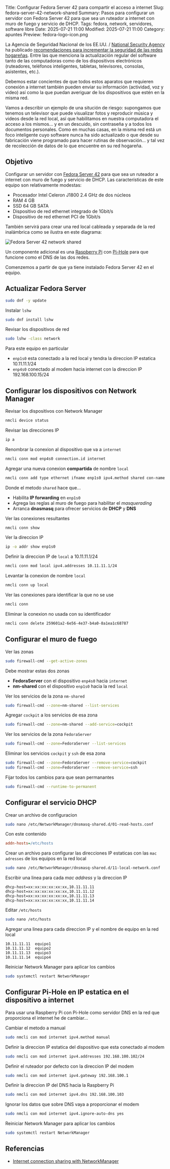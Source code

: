 Title: Configurar Fedora Server 42 para compartir el acceso a internet
Slug: fedora-server-42-network-shared
Summary: Pasos para configurar un servidor con Fedora Server 42 para que sea un ruteador a internet con muro de fuego y servicio de DHCP.
Tags: fedora, network, servidores, software libre
Date: 2025-07-21 11:00
Modified: 2025-07-21 11:00
Category: apuntes
Preview: fedora-logo-icon.png


La Agencia de Seguridad Nacional de los EE.UU. / [National Security Agency](https://www.nsa.gov/) ha publicado [recomendaciones para incrementar la seguridad de las redes hogareñas](https://media.defense.gov/2023/Feb/22/2003165170/-1/-1/0/CSI_BEST_PRACTICES_FOR_SECURING_YOUR_HOME_NETWORK.PDF). Entre las que menciona la actualización regular del software tanto de las computadoras como de los dispositivos electrónicos (ruteadores, teléfonos inteligentes, tabletas, televisores, consolas, asistentes, etc.).

Debemos estar concientes de que todos estos aparatos que requieren conexión a internet también pueden enviar su información (actividad, voz y video) así como la que puedan averiguar de los dispositivos que estén en la misma red.

Vamos a describir un ejemplo de una situción de riesgo: supongamos que tenemos un televisor que puede visualizar fotos y reproducir música y videos desde la red local, así que habilitamos en nuestra computadora el acceso a los mismos... y en un descuido, sin contraseña y a todos los documentos personales. Como en muchas casas, en la misma red está un foco inteligente cuyo software nunca ha sido actualizado o que desde su fabricación viene programado para hacer rutinas de observación... y tal vez de recolección de datos de lo que encuentre en su red hogareña.

## Objetivo

Configurar un servidor con [Fedora Server 42](https://fedoraproject.org/server/) para que sea un ruteador a internet con muro de fuego y servicio de DHCP. Las características de este equipo son relativamente modestas:

- Procesador Intel Celeron J1800 2.4 GHz de dos núcleos
- RAM 4 GB
- SSD 64 GB SATA
- Dispositivo de red ethernet integrado de 1Gbit/s
- Dispositivo de red ethernet PCI de 1Gbit/s

También servirá para crear una red local cableada y separada de la red inalámbrica como se ilustra en este diagrama:

<img class="img-fluid" src="fedora-server-42-network-shared.png" alt="Fedora Server 42 network shared">

Un componente adicional es una [Raspberry Pi](https://www.raspberrypi.com/) con [Pi-Hole](https://pi-hole.net/) para que funcione como el DNS de las dos redes.

Comenzemos a partir de que ya tiene instalado Fedora Server 42 en el equipo.

## Actualizar Fedora Server

```sh
sudo dnf -y update
```

Instalar `lshw`

```sh
sudo dnf install lshw
```

Revisar los dispositivos de red

```sh
sudo lshw -class network
```

Para este equipo en particular

- `enp1s0` esta conectado a la red local y tendra la direccion IP estatica 10.11.11.1/24
- `enp4s0` conectado al modem hacia internet con la direccion IP 192.168.100.15/24

## Configurar los dispositivos con Network Manager

Revisar los dispositivos con Network Manager

```sh
nmcli device status
```

Revisar las direcciones IP

```sh
ip a
```

Renombrar la conexion al dispositivo que va a `internet`

```sh
nmcli conn mod enp4s0 connection.id internet
```

Agregar una nueva conexion **compartida** de nombre `local`

```sh
nmcli conn add type ethernet ifname enp1s0 ipv4.method shared con-name local
```

Donde el metodo `shared` hace que...

- Habilita **IP forwarding** en `enp1s0`
- Agrega las reglas al muro de fuego para habilitar el _masquerading_
- Arranca **dnasmasq** para ofrecer servicios de **DHCP** y **DNS**

Ver las conexiones resultantes

```sh
nmcli conn show
```

Ver la direccion IP

```sh
ip -o addr show enp1s0
```

Definir la direccion IP de `local` a 10.11.11.1/24

```sh
nmcli conn mod local ipv4.addresses 10.11.11.1/24
```

Levantar la conexion de nombre `local`

```sh
nmcli conn up local
```

Ver las conexiones para identificar la que no se use

```sh
nmcli conn
```

Eliminar la conexion no usada con su identificador

```sh
nmcli conn delete 259601a2-6e56-4e37-b4a0-8a1ea1c68787
```

## Configurar el muro de fuego

Ver las zonas

```sh
sudo firewall-cmd --get-active-zones
```

Debe mostrar estas dos zonas

- **FedoraServer** con el dispositivo `enp4s0` hacia `internet`
- **nm-shared** con el dispositivo `enp1s0` hacia la red `local`

Ver los servicios de la zona `nm-shared`

```sh
sudo firewall-cmd --zone=nm-shared --list-services
```

Agregar `cockpit` a los servicios de esa zona

```sh
sudo firewall-cmd --zone=nm-shared --add-service=cockpit
```

Ver los servicios de la zona `FedoraServer`

```sh
sudo firewall-cmd --zone=FedoraServer --list-services
```

Eliminar los servicios `cockpit` y `ssh` de esa zona

```sh
sudo firewall-cmd --zone=FedoraServer --remove-service=cockpit
sudo firewall-cmd --zone=FedoraServer --remove-service=ssh
```

Fijar todos los cambios para que sean permanantes

```sh
sudo firewall-cmd --runtime-to-permanent
```

## Configurar el servicio DHCP

Crear un archivo de configuracion

```sh
sudo nano /etc/NetworkManager/dnsmasq-shared.d/01-read-hosts.conf
```

Con este contenido

```ini
addn-hosts=/etc/hosts
```

Crear un archivo para configurar las direcciones IP estaticas con las `mac adresses` de los equipos en la red local

```sh
sudo nano /etc/NetworkManager/dnsmasq-shared.d/11-local-network.conf
```

Escribir una linea para cada _mac address_ y la direccion IP

```
dhcp-host=xx:xx:xx:xx:xx:xx,10.11.11.11
dhcp-host=xx:xx:xx:xx:xx:xx,10.11.11.12
dhcp-host=xx:xx:xx:xx:xx:xx,10.11.11.13
dhcp-host=xx:xx:xx:xx:xx:xx,10.11.11.14
```

Editar `/etc/hosts`

```sh
sudo nano /etc/hosts
```

Agregar una linea para cada direccion IP y el nombre de equipo en la red local

```
10.11.11.11  equipo1
10.11.11.12  equipo2
10.11.11.13  equipo3
10.11.11.14  equipo4
```

Reiniciar Network Manager para aplicar los cambios

```sh
sudo systemctl restart NetworkManager
```

## Configurar Pi-Hole en IP estatica en el dispositivo a internet

Para usar una Raspberry Pi con Pi-Hole como servidor DNS en la red que proporciona el internet he de cambiar...

Cambiar el metodo a manual

```sh
sudo nmcli con mod internet ipv4.method manual
```

Definir la direccion IP estatica del dispositivo que esta conectado al modem

```sh
sudo nmcli con mod internet ipv4.addresses 192.168.100.102/24
```

Definir el ruteador por defecto con la direccion IP del modem

```sh
sudo nmcli con mod internet ipv4.gateway 192.168.100.1
```

Definir la direccion IP del DNS hacia la Raspberry Pi

```sh
sudo nmcli con mod internet ipv4.dns 192.168.100.103
```

Ignorar los datos que sobre DNS vaya a proporcionar el modem

```sh
sudo nmcli con mod internet ipv4.ignore-auto-dns yes
```

Reiniciar Network Manager para aplicar los cambios

```sh
sudo systemctl restart NetworkManager
```

## Referencias

- [Internet connection sharing with NetworkManager](https://fedoramagazine.org/internet-connection-sharing-networkmanager/)
